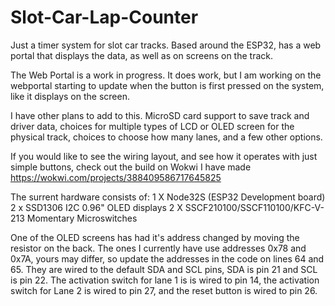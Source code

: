 # Slot-Car-Lap-Counter
Just a timer system for slot car tracks. Based around the ESP32, has a web portal that displays the data, as well as on screens on the track.

The Web Portal is a work in progress. It does work, but I am working on the webportal starting to update when the button is first pressed on the system,
like it displays on the screen.

I have other plans to add to this. MicroSD card support to save track and driver data, choices for multiple types of LCD or OLED screen for the physical track,
choices to choose how many lanes, and a few other options.

If you would like to see the wiring layout, and see how it operates with just simple buttons, check out the build on Wokwi I have made
https://wokwi.com/projects/388409586717645825

The surrent hardware consists of:
1 X Node32S (ESP32 Development board)
2 x SSD1306 I2C 0.96" OLED displays
2 X SSCF210100/SSCF110100/KFC-V-213 Momentary Microswitches

One of the OLED screens has had it's address changed by moving the resistor on the back. The ones I currently have use addresses 0x78 and 0x7A, yours may differ,
so update the addresses in the code on lines 64 and 65. They are wired to the default SDA and SCL pins, SDA is pin 21 and SCL is pin 22. The activation switch for lane 1 is
is wired to pin 14, the activation switch for Lane 2 is wired to pin 27, and the reset button is wired to pin 26.
